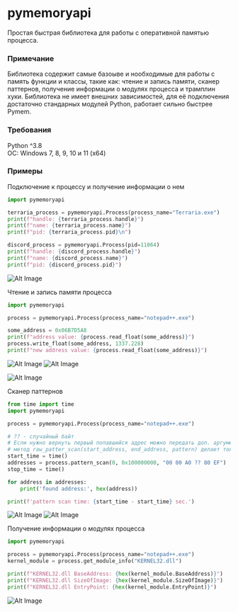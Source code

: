 # pymemoryapi
Простая быстрая библиотека для работы с оперативной памятью процесса.

### Примечание
Библиотека содержит самые базоыве и нообходимые для работы с память функции и классы, такие как: чтение и запись памяти, сканер паттернов, получение информации о модулях процесса и трамплин хуки. Библиотека не имеет внешних зависимостей, для её подключения достаточно стандарных модулей Python, работает сильно быстрее Pymem.

### Требования
Python ^3.8 <br />
ОС: Windows 7, 8, 9, 10 и 11 (x64)

### Примеры
Подключение к процессу и получение информации о нем
```python
import pymemoryapi

terraria_process = pymemoryapi.Process(process_name="Terraria.exe")
print(f"handle: {terraria_process.handle}")
print(f"name: {terraria_process.name}")
print(f"pid: {terraria_process.pid}\n")

discord_process = pymemoryapi.Process(pid=11064)
print(f"handle: {discord_process.handle}")
print(f"name: {discord_process.name}")
print(f"pid: {discord_process.pid}")

```
![Alt Image](https://media.discordapp.net/attachments/770327730570133524/999818711030562976/unknown.png)

Чтение и запись памяти процесса
```python
import pymemoryapi

process = pymemoryapi.Process(process_name="notepad++.exe")

some_address = 0x06B7D5A8
print(f"address value: {process.read_float(some_address)}")
process.write_float(some_address, 1337.228)
print(f"new address value: {process.read_float(some_address)}")

```
![Alt Image](https://cdn.discordapp.com/attachments/770327730570133524/999824405347713034/unknown.png)
![Alt Image](https://media.discordapp.net/attachments/770327730570133524/999824443176124456/unknown.png)

![Alt Image](https://media.discordapp.net/attachments/770327730570133524/999825134632304680/unknown.png)

Сканер паттернов
```python
from time import time
import pymemoryapi

process = pymemoryapi.Process(process_name="notepad++.exe")

# ?? - случайный байт
# Если нужно вернуть первый попавшийся адрес можно передать доп. аргумент - return_first_found = True
# метод raw_patter_scan(start_address, end_address, pattern) делает тоже самое, только работает с rb'байты', а не с b'байты'
start_time = time()
addresses = process.pattern_scan(0, 0x100000000, "00 00 A0 ?? 80 EF")
stop_time = time()

for address in addresses:
    print('found address:', hex(address))

print(f'pattern scan time: {start_time - start_time} sec.')

```
![Alt Image](https://cdn.discordapp.com/attachments/770327730570133524/999831073750003753/unknown.png)
![Alt Image](https://cdn.discordapp.com/attachments/770327730570133524/999831231808143450/unknown.png)

Получение информации о модулях процесса
```python
import pymemoryapi

process = pymemoryapi.Process(process_name="notepad++.exe")
kernel_module = process.get_module_info("KERNEL32.dll")

print(f"KERNEL32.dll BaseAddress: {hex(kernel_module.BaseAddress)}")
print(f"KERNEL32.dll SizeOfImage: {hex(kernel_module.SizeOfImage)}")
print(f"KERNEL32.dll EntryPoint: {hex(kernel_module.EntryPoint)}")

```
![Alt Image](https://cdn.discordapp.com/attachments/770327730570133524/999823378401738772/unknown.png)
